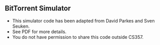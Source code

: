 ## BitTorrent Simulator 

* This simulator code has been adapted from David Parkes and Sven Seuken.
* See PDF for more details.  
* You do not have permission to share this code outside CS357.
